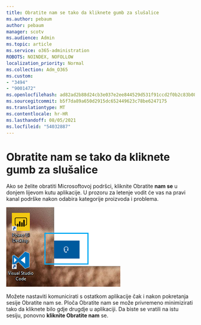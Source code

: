 ```yaml
---
title: Obratite nam se tako da kliknete gumb za slušalice
ms.author: pebaum
author: pebaum
manager: scotv
ms.audience: Admin
ms.topic: article
ms.service: o365-administration
ROBOTS: NOINDEX, NOFOLLOW
localization_priority: Normal
ms.collection: Adm_O365
ms.custom:
- "3494"
- "9001472"
ms.openlocfilehash: ad82ad2b88d24cb3e037e2ee844529d531f91ccd2f0b2c83b08ead9df889cc0f
ms.sourcegitcommit: b5f7da89a650d2915dc652449623c78be6247175
ms.translationtype: MT
ms.contentlocale: hr-HR
ms.lasthandoff: 08/05/2021
ms.locfileid: "54032887"
---
```

# <a name="contact-us-by-clicking-the-headphone-button"></a>Obratite nam se tako da kliknete gumb za slušalice

Ako se želite obratiti Microsoftovoj podršci, kliknite Obratite **nam se** u donjem lijevom kutu aplikacije. U prozoru za letenje vodit će vas na pravi kanal podrške nakon odabira kategorije proizvoda i problema.

![Obratite nam se klikom na ikonu slušalica.](media/contact-us-headphone-icon.png)

Možete nastaviti komunicirati s ostatkom aplikacije čak i nakon pokretanja sesije Obratite nam se. Ploča Obratite nam se može privremeno minimizirati tako da kliknete bilo gdje drugdje u aplikaciji. Da biste se vratili na istu sesiju, ponovno **kliknite Obratite nam** se.
